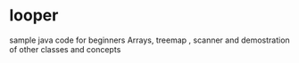 # looper
sample java code for beginners
Arrays, treemap , scanner and demostration of other classes and concepts
